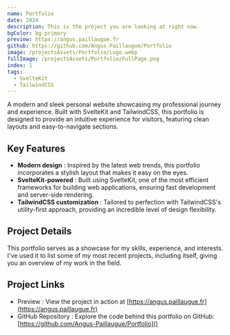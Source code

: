 ```yaml
---
name: Portfolio
date: 2024
description: This is the project you are looking at right now.
bgColor: bg-primary
preview: https://angus.paillaugue.fr
github: https://github.com/Angus-Paillaugue/Portfolio
image: /projectsAssets/Portfolio/Logo.webp
fullImage: /projectsAssets/Portfolio/FullPage.png
index: 1
tags:
  - SvelteKit
  - TailwindCSS
---
```


A modern and sleek personal website showcasing my professional journey and experience. Built with SvelteKit and TailwindCSS, this portfolio is designed to provide an intuitive experience for visitors, featuring clean layouts and easy-to-navigate sections.


## Key Features
 - **Modern design** : Inspired by the latest web trends, this portfolio incorporates a stylish layout that makes it easy on the eyes.
 - **SvelteKit-powered** : Built using SvelteKit, one of the most efficient frameworks for building web applications, ensuring fast development and server-side rendering.
 - **TailwindCSS customization** : Tailored to perfection with TailwindCSS's utility-first approach, providing an incredible level of design flexibility.


## Project Details

This portfolio serves as a showcase for my skills, experience, and interests. I've used it to list some of my most recent projects, including itself, giving you an overview of my work in the field.


## Project Links

 - Preview : View the project in action at [https://angus.paillaugue.fr](https://angus.paillaugue.fr)
 - GitHub Repository : Explore the code behind this portfolio on GitHub: [https://github.com/Angus-Paillaugue/Portfolio]()
